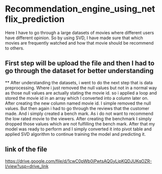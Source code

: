 # Recommendation_engine_using_netflix_prediction
Here I have to go through a large datasets of movies where different users have different opinion. So by using SVD, I have made sure that which movies are frequently watched and how that movie should be recommend to others.
## First step will be upload the file and then I had to go through the dataset for better understanding
** After understanding the datasets, i went to do the next step that is data preprocessing. Where i just removed the null values but not in a normal way as those null values are actually stating the movie id. so i applied a loop and stored the movie id in an array which I converted into a column later on.
After creating the new column named movie id. I simple removed the null values.
But then again i had to go through the reviews that the customer made. And i simply created a bench mark. As i do not want to recommend the low rated movie to the viewers.
After creating the benchmark I simply dropped those values which are not fulfilling the bench mark.
After that my model was ready to perform and I simply converted it into pivot table and applied SVD algorithm to continue training the model and predicting it.
## link of the file
https://drive.google.com/file/d/1cwC0pWb0jPwtsAQGyLjpKQDJUKqOZR-I/view?usp=drive_link
